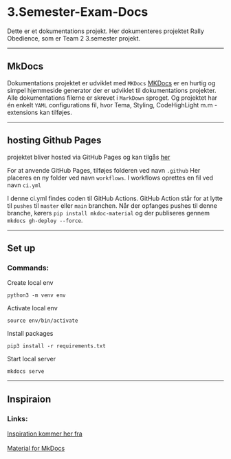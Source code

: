 # 3.Semester-Exam-Docs
Dette er et dokumentations projekt. 
Her dokumenteres projektet Rally Obedience, som er Team 2 3.semester projekt.

---
## MkDocs
Dokumentations projektet er udviklet med `MKDocs`
[MKDocs](https://www.mkdocs.org/) er en hurtig og simpel hjemmeside generator der er udviklet til dokumentations projekter.
Alle dokumentations filerne er skrevet i `MarkDown` sproget.
Og projektet har én enkelt `YAML` configurations fil, hvor Tema, Styling, CodeHighLight m.m - extensions kan tilføjes.

---
## hosting Github Pages
projektet bliver hosted via GitHub Pages og kan tilgås  [her](https://dmoof23-team2.github.io/3.Semester-Exam-Docs/)

For at anvende GitHub Pages, tilføjes folderen ved navn `.github`
Her placeres en ny folder ved navn `workflows`.
I workflows oprettes en fil ved navn `ci.yml`

I denne ci.yml findes coden til GitHub Actions.
GitHub Action står for at lytte til `pushes` til `master` eller `main` branchen.
Når der opfanges pushes til denne branche, kørers `pip install mkdoc-material`
og der publiseres gennem `mkdocs gh-deploy --force`.

---
## Set up
### Commands:
Create local env
```
python3 -m venv env
```

Activate local env
```
source env/bin/activate
```

Install packages
```
pip3 install -r requirements.txt 
```

Start local server
```
mkdocs serve
```

---

## Inspiraion
### Links:
[Inspiration kommer her fra](https://www.youtube.com/watch?v=Q-YA_dA8C20) <!-- target="_blank" -->
<br>
<br>
[Material for MkDocs](https://squidfunk.github.io/mkdocs-material/reference/admonitions/) <!-- target="_blank" -->


